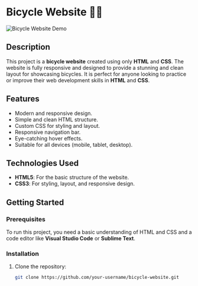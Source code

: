 # Bicycle Website 🚴‍♂️

![Bicycle Website Demo](https://mathacycles.in/wp-content/uploads/2024/04/u82RNybcLKm8nBUJRd2VZ1hSJxFtOdGIAxi1o1Xf.jpg)

## Description

This project is a **bicycle website** created using only **HTML** and **CSS**. The website is fully responsive and designed to provide a stunning and clean layout for showcasing bicycles. It is perfect for anyone looking to practice or improve their web development skills in **HTML** and **CSS**.

## Features

- Modern and responsive design.
- Simple and clean HTML structure.
- Custom CSS for styling and layout.
- Responsive navigation bar.
- Eye-catching hover effects.
- Suitable for all devices (mobile, tablet, desktop).

## Technologies Used

- **HTML5**: For the basic structure of the website.
- **CSS3**: For styling, layout, and responsive design.

## Getting Started

### Prerequisites

To run this project, you need a basic understanding of HTML and CSS and a code editor like **Visual Studio Code** or **Sublime Text**.

### Installation

1. Clone the repository:

   ```bash
   git clone https://github.com/your-username/bicycle-website.git

